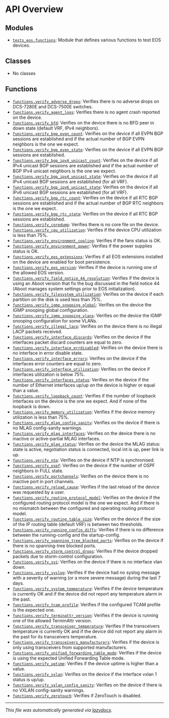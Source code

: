 <!-- markdownlint-disable -->

# API Overview

## Modules

- [`tests_eos.functions`](./tests_eos.functions.md#module-tests_eosfunctions): Module that defines various functions to test EOS devices.

## Classes

- No classes

## Functions

- [`functions.verify_adverse_drops`](./tests_eos.functions.md#function-verify_adverse_drops): Verifies there is no adverse drops on DCS-7280E and DCS-7500E switches.
- [`functions.verify_agent_logs`](./tests_eos.functions.md#function-verify_agent_logs): Verifies there is no agent crash reported on the device.
- [`functions.verify_bfd`](./tests_eos.functions.md#function-verify_bfd): Verifies on the device there is no BFD peer in down state (default VRF, IPv4 neighbors).
- [`functions.verify_bgp_evpn_count`](./tests_eos.functions.md#function-verify_bgp_evpn_count): Verifies on the device if all EVPN BGP sessions are established and if the actual number of BGP EVPN neighbors is the one we expect.
- [`functions.verify_bgp_evpn_state`](./tests_eos.functions.md#function-verify_bgp_evpn_state): Verifies on the device if all EVPN BGP sessions are established.
- [`functions.verify_bgp_ipv4_unicast_count`](./tests_eos.functions.md#function-verify_bgp_ipv4_unicast_count): Verifies on the device if all IPv4 unicast BGP sessions are established and if the actual number of BGP IPv4 unicast neighbors is the one we expect.
- [`functions.verify_bgp_ipv4_unicast_state`](./tests_eos.functions.md#function-verify_bgp_ipv4_unicast_state): Verifies on the device if all IPv4 unicast BGP sessions are established (for all VRF).
- [`functions.verify_bgp_ipv6_unicast_state`](./tests_eos.functions.md#function-verify_bgp_ipv6_unicast_state): Verifies on the device if all IPv6 unicast BGP sessions are established (for all VRF).
- [`functions.verify_bgp_rtc_count`](./tests_eos.functions.md#function-verify_bgp_rtc_count): Verifies on the device if all RTC BGP sessions are established and if the actual number of BGP RTC neighbors is the one we expect.
- [`functions.verify_bgp_rtc_state`](./tests_eos.functions.md#function-verify_bgp_rtc_state): Verifies on the device if all RTC BGP sessions are established.
- [`functions.verify_coredump`](./tests_eos.functions.md#function-verify_coredump): Verifies there is no core file on the device.
- [`functions.verify_cpu_utilization`](./tests_eos.functions.md#function-verify_cpu_utilization): Verifies if the device CPU utilization is less than 75%.
- [`functions.verify_environment_cooling`](./tests_eos.functions.md#function-verify_environment_cooling): Verifies if the fans status is OK.
- [`functions.verify_environment_power`](./tests_eos.functions.md#function-verify_environment_power): Verifies if the power supplies status is OK.
- [`functions.verify_eos_extensions`](./tests_eos.functions.md#function-verify_eos_extensions): Verifies if all EOS extensions installed on the device are enabled for boot persistence.
- [`functions.verify_eos_version`](./tests_eos.functions.md#function-verify_eos_version): Verifies if the device is running one of the allowed EOS version.
- [`functions.verify_field_notice_44_resolution`](./tests_eos.functions.md#function-verify_field_notice_44_resolution): Verifies if the device is using an Aboot version that fix the bug discussed in the field notice 44 (Aboot manages system settings prior to EOS initialization).
- [`functions.verify_filesystem_utilization`](./tests_eos.functions.md#function-verify_filesystem_utilization): Verifies on the device if each partition on the disk is used less than 75%.
- [`functions.verify_igmp_snooping_global`](./tests_eos.functions.md#function-verify_igmp_snooping_global): Verifies on the device the IGMP snooping global configuration.
- [`functions.verify_igmp_snooping_vlans`](./tests_eos.functions.md#function-verify_igmp_snooping_vlans): Verifies on the device the IGMP snooping configuration for some VLANs.
- [`functions.verify_illegal_lacp`](./tests_eos.functions.md#function-verify_illegal_lacp): Verifies on the device there is no illegal LACP packets received.
- [`functions.verify_interface_discards`](./tests_eos.functions.md#function-verify_interface_discards): Verifies on the device if the interfaces packet discard counters are equal to zero.
- [`functions.verify_interface_errdisabled`](./tests_eos.functions.md#function-verify_interface_errdisabled): Verifies on the device there is no interface in error disable state.
- [`functions.verify_interface_errors`](./tests_eos.functions.md#function-verify_interface_errors): Verifies on the device if the interfaces error counters are equal to zero.
- [`functions.verify_interface_utilization`](./tests_eos.functions.md#function-verify_interface_utilization): Verifies on the device if interfaces utilization is below 75%.
- [`functions.verify_interfaces_status`](./tests_eos.functions.md#function-verify_interfaces_status): Verifies on the device if the number of Ethernet interfaces up/up on the device is higher or equal than a value.
- [`functions.verify_loopback_count`](./tests_eos.functions.md#function-verify_loopback_count): Verifies if the number of loopback interfaces on the device is the one we expect. And if none of the loopback is down.
- [`functions.verify_memory_utilization`](./tests_eos.functions.md#function-verify_memory_utilization): Verifies if the device memory utilization is less than 75%.
- [`functions.verify_mlag_config_sanity`](./tests_eos.functions.md#function-verify_mlag_config_sanity): Verifies on the device if there is no MLAG config-sanity warnings.
- [`functions.verify_mlag_interfaces`](./tests_eos.functions.md#function-verify_mlag_interfaces): Verifies on the device there is no inactive or active-partial MLAG interfaces.
- [`functions.verify_mlag_status`](./tests_eos.functions.md#function-verify_mlag_status): Verifies on the device the MLAG status: state is active, negotiation status is connected, local int is up, peer link is up.
- [`functions.verify_ntp`](./tests_eos.functions.md#function-verify_ntp): Verifies on the device if NTP is synchronised.
- [`functions.verify_ospf`](./tests_eos.functions.md#function-verify_ospf): Verifies on the device if the number of OSPF neighbors in FULL state.
- [`functions.verify_portchannels`](./tests_eos.functions.md#function-verify_portchannels): Verifies on the device there is no inactive port in port channels.
- [`functions.verify_reload_cause`](./tests_eos.functions.md#function-verify_reload_cause): Verifies if the last reload of the device was requested by a user.
- [`functions.verify_routing_protocol_model`](./tests_eos.functions.md#function-verify_routing_protocol_model): Verifies on the device if the configured routing protocol model is the one we expect. And if there is no mismatch between the configured and operating routing protocol model.
- [`functions.verify_routing_table_size`](./tests_eos.functions.md#function-verify_routing_table_size): Verifies on the device if the size of the IP routing table (default VRF) is between two thresholds.
- [`functions.verify_running_config_diffs`](./tests_eos.functions.md#function-verify_running_config_diffs): Verifies if there is no difference between the running-config and the startup-config.
- [`functions.verify_spanning_tree_blocked_ports`](./tests_eos.functions.md#function-verify_spanning_tree_blocked_ports): Verifies on the device if there is no spanning-tree blocked ports.
- [`functions.verify_storm_control_drops`](./tests_eos.functions.md#function-verify_storm_control_drops): Verifies if the device dropped packets due to storm-control configuration.
- [`functions.verify_svi`](./tests_eos.functions.md#function-verify_svi): Verifies on the device if there is no interface vlan down.
- [`functions.verify_syslog`](./tests_eos.functions.md#function-verify_syslog): Verifies if the device had no syslog message with a severity of warning (or a more severe message) during the last 7 days.
- [`functions.verify_system_temperature`](./tests_eos.functions.md#function-verify_system_temperature): Verifies if the device temperature is currently OK and if the device did not report any temperature alarm in the past.
- [`functions.verify_tcam_profile`](./tests_eos.functions.md#function-verify_tcam_profile): Verifies if the configured TCAM profile is the expected one.
- [`functions.verify_terminattr_version`](./tests_eos.functions.md#function-verify_terminattr_version): Verifies if the device is running one of the allowed TerminAttr version.
- [`functions.verify_transceiver_temperature`](./tests_eos.functions.md#function-verify_transceiver_temperature): Verifies if the transceivers temperature is currently OK and if the device did not report any alarm in the past for its transceivers temperature.
- [`functions.verify_transceivers_manufacturers`](./tests_eos.functions.md#function-verify_transceivers_manufacturers): Verifies if the device is only using transceivers from supported manufacturers.
- [`functions.verify_unified_forwarding_table_mode`](./tests_eos.functions.md#function-verify_unified_forwarding_table_mode): Verifies if the device is using the expected Unified Forwarding Table mode.
- [`functions.verify_uptime`](./tests_eos.functions.md#function-verify_uptime): Verifies if the device uptime is higher than a value.
- [`functions.verify_vxlan`](./tests_eos.functions.md#function-verify_vxlan): Verifies on the device if the interface vxlan 1 status is up/up.
- [`functions.verify_vxlan_config_sanity`](./tests_eos.functions.md#function-verify_vxlan_config_sanity): Verifies on the device if there is no VXLAN config-sanity warnings.
- [`functions.verify_zerotouch`](./tests_eos.functions.md#function-verify_zerotouch): Verifies if ZeroTouch is disabled.


---

_This file was automatically generated via [lazydocs](https://github.com/ml-tooling/lazydocs)._
